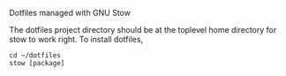 Dotfiles managed with GNU Stow

The dotfiles project directory should be at the toplevel home directory for
stow to work right. To install dotfiles,

    cd ~/dotfiles
    stow [package]
